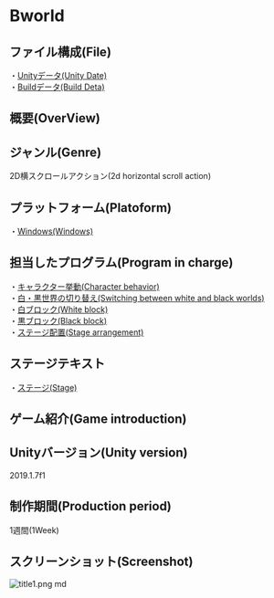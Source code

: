 # Bworld

## ファイル構成(File)

・[Unityデータ(Unity Date)](https://github.com/MatayoshiRen/Bworld/tree/master/19GameJam_BWorld)<br>
・[Buildデータ(Build Deta)](https://github.com/MatayoshiRen/Bworld/tree/master/Bworld_BuildDate)<br>
## 概要(OverView)<br>

## ジャンル(Genre)<br>

2D横スクロールアクション(2d horizontal scroll action)<br>

## プラットフォーム(Platoform)
・[Windows(Windows)](https://github.com/MatayoshiRen/Bworld/tree/master/Bworld_BuildDate)<br>

## 担当したプログラム(Program in charge)
・[キャラクター挙動(Character behavior)](https://github.com/MatayoshiRen/Bworld/blob/master/19GameJam_BWorld/Assets/Script/Player.cs)<br>
・[白・黒世界の切り替え(Switching between white and black worlds)](https://github.com/MatayoshiRen/Bworld/blob/master/19GameJam_BWorld/Assets/Script/Panel.cs)<br>
・[白ブロック(White block)](https://github.com/MatayoshiRen/Bworld/blob/master/19GameJam_BWorld/Assets/Script/White.cs)<br>
・[黒ブロック(Black block)](https://github.com/MatayoshiRen/Bworld/blob/master/19GameJam_BWorld/Assets/Script/Black.cs)<br>
・[ステージ配置(Stage arrangement)](https://github.com/MatayoshiRen/Bworld/blob/master/19GameJam_BWorld/Assets/Script/StageCreator.cs)<br>
## ステージテキスト
・[ステージ(Stage)](https://github.com/MatayoshiRen/Bworld/tree/master/19GameJam_BWorld/Assets/StageData)<br>
## ゲーム紹介(Game introduction)

## Unityバージョン(Unity version)
2019.1.7f1<br>

## 制作期間(Production period)
1週間(1Week)

## スクリーンショット(Screenshot)
![title1.png md](https://github.com/MatayoshiRen/Bworld/tree/master/ScreenShot/title1.png)

